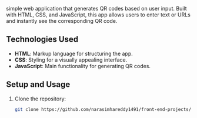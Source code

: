 simple web application that generates QR codes based on user input. 
Built with HTML, CSS, and JavaScript, this app allows users to enter text or URLs and instantly see the corresponding QR code.

## Technologies Used

- **HTML**: Markup language for structuring the app.
- **CSS**: Styling for a visually appealing interface.
- **JavaScript**: Main functionality for generating QR codes.

## Setup and Usage

1. Clone the repository:
   ```bash
   git clone https://github.com/narasimhareddy1491/front-end-projects/qr-code-generator.git
